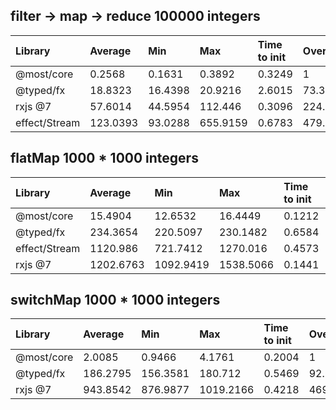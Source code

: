 ## filter -> map -> reduce 100000 integers

| Library       | Average  | Min     | Max      | Time to init | Overhead |
| :------------ | :------- | :------ | :------- | :----------- | :------- |
| @most/core    | 0.2568   | 0.1631  | 0.3892   | 0.3249       | 1        |
| @typed/fx     | 18.8323  | 16.4398 | 20.9216  | 2.6015       | 73.3345  |
| rxjs @7       | 57.6014  | 44.5954 | 112.446  | 0.3096       | 224.3045 |
| effect/Stream | 123.0393 | 93.0288 | 655.9159 | 0.6783       | 479.125  |



## flatMap 1000 * 1000 integers

| Library       | Average   | Min       | Max       | Time to init | Overhead |
| :------------ | :-------- | :-------- | :-------- | :----------- | :------- |
| @most/core    | 15.4904   | 12.6532   | 16.4449   | 0.1212       | 1        |
| @typed/fx     | 234.3654  | 220.5097  | 230.1482  | 0.6584       | 15.1297  |
| effect/Stream | 1120.986  | 721.7412  | 1270.016  | 0.4573       | 72.3665  |
| rxjs @7       | 1202.6763 | 1092.9419 | 1538.5066 | 0.1441       | 77.6401  |



## switchMap 1000 * 1000 integers

| Library    | Average  | Min      | Max       | Time to init | Overhead |
| :--------- | :------- | :------- | :-------- | :----------- | :------- |
| @most/core | 2.0085   | 0.9466   | 4.1761    | 0.2004       | 1        |
| @typed/fx  | 186.2795 | 156.3581 | 180.712   | 0.5469       | 92.7456  |
| rxjs @7    | 943.8542 | 876.9877 | 1019.2166 | 0.4218       | 469.9299 |